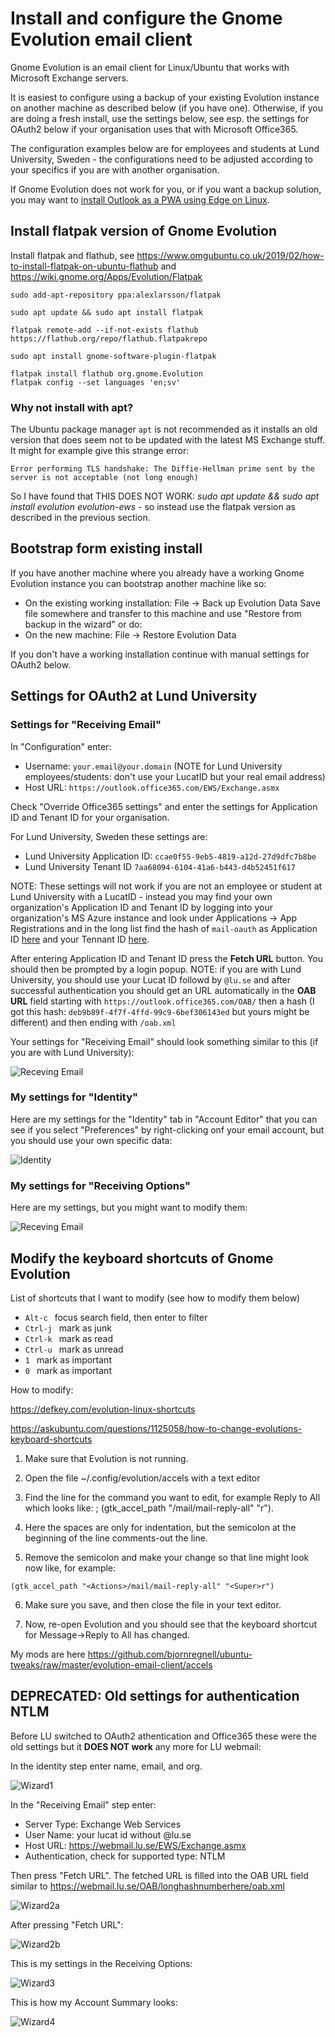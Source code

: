 # Install and configure the Gnome Evolution email client

Gnome Evolution is an email client for Linux/Ubuntu that works with Microsoft Exchange servers.

It is easiest to configure using a backup of your existing Evolution instance on another machine as described below (if you have one). Otherwise, if you are doing a fresh install, use the settings below, see esp. the settings for OAuth2 below if your organisation uses that with Microsoft Office365. 

The configuration examples below are for employees and students at Lund University, Sweden - the configurations need to be adjusted according to your specifics if you are with another organisation.

If Gnome Evolution does not work for you, or if you want a backup solution, you may want to [install Outlook as a PWA using Edge on Linux](https://github.com/bjornregnell/ubuntu-tweaks/tree/master/edge-outlook-teams).

## Install flatpak version of Gnome Evolution

Install flatpak and flathub, see  https://www.omgubuntu.co.uk/2019/02/how-to-install-flatpak-on-ubuntu-flathub and https://wiki.gnome.org/Apps/Evolution/Flatpak
```
sudo add-apt-repository ppa:alexlarsson/flatpak

sudo apt update && sudo apt install flatpak

flatpak remote-add --if-not-exists flathub https://flathub.org/repo/flathub.flatpakrepo

sudo apt install gnome-software-plugin-flatpak

flatpak install flathub org.gnome.Evolution
flatpak config --set languages 'en;sv'

```


### Why not install with apt?

The Ubuntu package manager `apt` is not recommended as it installs an old version that does seem not to be updated with the latest MS Exchange stuff. It might for example give this strange error: 

`Error performing TLS handshake: The Diffie-Hellman prime sent by the server is not acceptable (not long enough)`

So I have found that THIS DOES NOT WORK: *sudo apt update && sudo apt install evolution evolution-ews* - so instead use the flatpak version as described in the previous section.


## Bootstrap form existing install

If you have another machine where you already have a working Gnome Evolution instance you can bootstrap another machine like so:
   * On the existing working installation: File -> Back up Evolution Data
Save file somewhere and transfer to this machine and use "Restore from backup in the wizard" or do:
   * On the new machine: File -> Restore Evolution Data

If you don't have a working installation continue with manual settings for OAuth2 below.


## Settings for OAuth2 at Lund University

### Settings for "Receiving Email" 

In "Configuration" enter:
* Username: `your.email@your.domain`  (NOTE for Lund University employees/students: don't use your LucatID but your real email address)
* Host URL: `https://outlook.office365.com/EWS/Exchange.asmx`

Check "Override Office365 settings" and enter the settings for Application ID and Tenant ID for your organisation. 

For Lund University, Sweden these settings are:

* Lund University Application ID: `ccae0f55-9eb5-4819-a12d-27d9dfc7b8be` 
* Lund University Tenant ID `7aa68094-6104-41a6-b443-d4b52451f617`

NOTE: These settings will not work if you are not an employee or student at Lund University with a LucatID - instead you may find your own organization's Application ID and Tenant ID by logging into your organization's MS Azure instance and look under Applications -> App Registrations and in the long list find the hash of `mail-oauth` as Application ID  [here](https://entra.microsoft.com/#view/Microsoft_AAD_RegisteredApps/ApplicationsListBlade/quickStartType~/null/sourceType/Microsoft_AAD_IAM )  and your Tennant ID [here](https://entra.microsoft.com/#view/Microsoft_AAD_IAM/TenantOverview.ReactView).

After entering Application ID and Tenant ID press the **Fetch URL** button. You should then be prompted by a login popup. NOTE: if you are with Lund University, you should use your Lucat ID followd by `@lu.se` and after successful authentication you should get an URL automatically in the **OAB URL** field starting with `https://outlook.office365.com/OAB/` then a hash (I got this hash: `deb9b89f-4f7f-4ffd-99c9-6bef306143ed` but yours might be different) and then ending with `/oab.xml`

Your settings for "Receiving Email" should look something similar to this (if you are with Lund University):

![Receving Email](receiving-email.png)


### My settings for "Identity"

Here are my settings for the "Identity" tab in "Account Editor" that you can see if you select "Preferences" by right-clicking onf your email account, but you should use your own specific data:

![Identity](identity.png) 


### My settings for "Receiving Options"

Here are my settings, but you might want to modify them:

![Receving Email](receiving-options.png)




## Modify the keyboard shortcuts of Gnome Evolution

List of shortcuts that I want to modify (see how to modify them below)

* `Alt-c ` focus search field, then enter to filter
* `Ctrl-j ` mark as junk
* `Ctrl-k ` mark as read
* `Ctrl-u ` mark as unread
* `1 ` mark as important
* `0 ` mark as important

How to modify:

https://defkey.com/evolution-linux-shortcuts

https://askubuntu.com/questions/1125058/how-to-change-evolutions-keyboard-shortcuts

1. Make sure that Evolution is not running.

2. Open the file ~/.config/evolution/accels with a text editor

3. Find the line for the command you want to edit, for example Reply to All which looks like:
; (gtk_accel_path "<Actions>/mail/mail-reply-all" "<Primary><Shift>r").

4. Here the spaces are only for indentation, but the semicolon at the beginning of the line comments-out the line.

5. Remove the semicolon and make your change so that line might look now like, for example: 
```
(gtk_accel_path "<Actions>/mail/mail-reply-all" "<Super>r")
```
6. Make sure you save, and then close the file in your text editor.

7. Now, re-open Evolution and you should see that the keyboard shortcut for Message->Reply to All has changed.

My mods are here https://github.com/bjornregnell/ubuntu-tweaks/raw/master/evolution-email-client/accels 


## DEPRECATED: Old settings for authentication NTLM

Before LU switched to OAuth2 athentication and Office365 these were the old settings but it **DOES NOT work** any more for LU webmail:

In the identity step enter name, email, and org.

![Wizard1](wizard1-identity.png)

In the "Receiving Email" step enter:

* Server Type: Exchange Web Services
* User Name: your lucat id without @lu.se
* Host URL: https://webmail.lu.se/EWS/Exchange.asmx
* Authentication, check for supported type: NTLM

Then press "Fetch URL".
The fetched URL is filled into the OAB URL field similar to 
https://webmail.lu.se/OAB/longhashnumberhere/oab.xml

![Wizard2a](wizard2a-receiving-email-before-fetch-url.png)

After pressing "Fetch URL":

![Wizard2b](wizard2b-receiving-email-after-fetch-url.png)

This is my settings in the Receiving Options:

![Wizard3](wizard3-receiving-options.png)

This is how my Account Summary looks:

![Wizard4](wizard4-account-summary.png)
